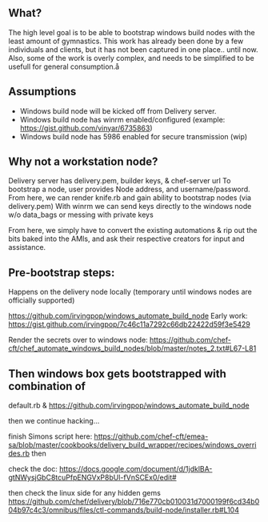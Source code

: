 ## What?
The high level goal is to be able to bootstrap windows build nodes with the least amount of gymnastics.
This work has already been done by a few individuals and clients, but it has not been captured in one place.. until now. Also, some of the work is overly complex, and needs to be simplified to be usefull for general consumption.å


## Assumptions
* Windows build node will be kicked off from Delivery server.
* Windows build node has winrm enabled/configured (example: https://gist.github.com/vinyar/6735863)
* Windows build node has 5986 enabled for secure transmission (wip)


## Why not a workstation node?
Delivery server has delivery.pem, builder keys, & chef-server url
To bootstrap a node, user provides Node address, and username/password.
From here, we can render knife.rb and gain ability to bootstrap nodes (via delivery.pem)
With winrm we can send keys directly to the windows node w/o data_bags or messing with private keys


From here, we simply have to convert the existing automations & rip out the bits baked into the AMIs, and ask their respective creators for input and assistance.


## Pre-bootstrap steps:
Happens on the delivery node locally (temporary until windows nodes are officially supported)

https://github.com/irvingpop/windows_automate_build_node
Early work: https://gist.github.com/irvingpop/7c46c11a7292c66db22422d59f3e5429

Render the secrets over to windows node:
https://github.com/chef-cft/chef_automate_windows_build_nodes/blob/master/notes_2.txt#L67-L81


## Then windows box gets bootstrapped with combination of
default.rb & https://github.com/irvingpop/windows_automate_build_node


then we continue hacking...

finish Simons script here:
https://github.com/chef-cft/emea-sa/blob/master/cookbooks/delivery_build_wrapper/recipes/windows_overrides.rb
then 

check the doc: 
https://docs.google.com/document/d/1jdklBA-gtNWysjGbC8tcuPfpENGVxP8bUl-fVnSCEx0/edit#

then check the linux side for any hidden gems
https://github.com/chef/delivery/blob/716e770cb010031d7000199f6cd34b004b97c4c3/omnibus/files/ctl-commands/build-node/installer.rb#L104


